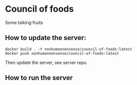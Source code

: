 # Council of foods

Some talking fruits

## How to update the server:

```
docker build . -t nonhumannonsense/council-of-foods:latest
docker push nonhumannonsense/council-of-foods:latest
```

Then update the server, see server repo.

## How to run the server

```

```
